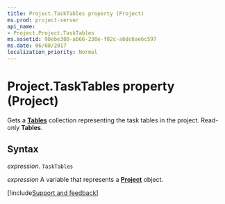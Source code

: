 ```yaml
---
title: Project.TaskTables property (Project)
ms.prod: project-server
api_name:
- Project.Project.TaskTables
ms.assetid: 98ebe380-ab66-238e-f02c-a6dc6ae6c597
ms.date: 06/08/2017
localization_priority: Normal
---
```



# Project.TaskTables property (Project)

Gets a  **[Tables](Project.Table.md)** collection representing the task tables in the project. Read-only **Tables**.


## Syntax

_expression_. `TaskTables`

_expression_ A variable that represents a **[Project](project.project.md)** object.

[!include[Support and feedback](~/includes/feedback-boilerplate.md)]